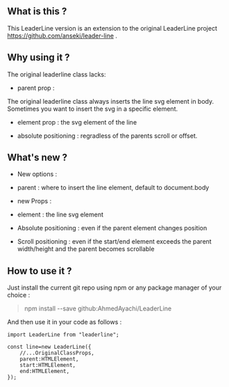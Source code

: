 ## What is this ?
This LeaderLine version is an extension to the original LeaderLine project https://github.com/anseki/leader-line .

## Why using it ?
The original leaderline class lacks:

* parent prop :

The original leaderline class always inserts the line svg element in body. Sometimes you want to insert the svg in a specific element.

* element prop : the svg element of the line

* absolute positioning : regradless of the parents scroll or offset.

## What's new ?
* New options :

* parent : where to insert the line element, default to document.body

* new Props :

* element : the line svg element

* Absolute positioning : even if the parent element changes position

* Scroll positioning : even if the start/end element exceeds the parent width/height and the parent becomes scrollable

## How to use it ?
Just install the current git repo using npm or any package manager of your choice :

> npm install --save github:AhmedAyachi/LeaderLine

And then use it in your code as follows : 
	
	import LeaderLine from "leaderline";
	
    const line=new LeaderLine({
	    //...OriginalClassProps,
	    parent:HTMLElement,
	    start:HTMLElement,
	    end:HTMLElement,
    });